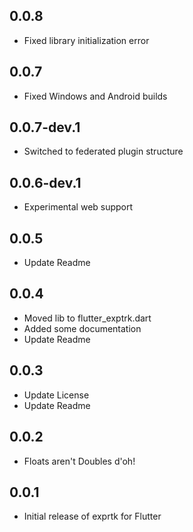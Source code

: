 ## 0.0.8
* Fixed library initialization error

## 0.0.7
* Fixed Windows and Android builds

## 0.0.7-dev.1
* Switched to federated plugin structure

## 0.0.6-dev.1
* Experimental web support

## 0.0.5
* Update Readme

## 0.0.4

* Moved lib to flutter_exptrk.dart
* Added some documentation
* Update Readme

## 0.0.3

* Update License
* Update Readme

## 0.0.2

* Floats aren't Doubles d'oh!

## 0.0.1

* Initial release of exprtk for Flutter